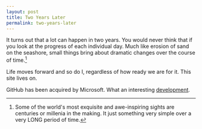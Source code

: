 ```yaml
---
layout: post
title: Two Years Later
permalink: two-years-later
---
```


It turns out that a lot can happen in two years. You would never think that if you look at the progress of each individual day.  Much like erosion of sand on the seashore, small things bring about dramatic changes over the course of time.[^fn-world_wonders]

Life moves forward and so do I, regardless of how ready we are for it.  This site lives on.

GitHub has been acquired by Microsoft.  What an interesting [development](https://news.microsoft.com/2018/06/04/microsoft-to-acquire-github-for-7-5-billion/).

[^fn-world_wonders]: Some of the world's most exquisite and awe-inspiring sights are centuries or millenia in the making. It just something very simple over a very LONG period of time.
